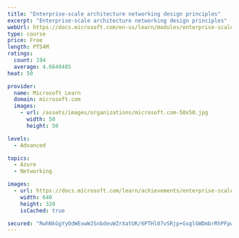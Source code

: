 ```yaml
---
title: "Enterprise-scale architecture networking design principles"
excerpt: "Enterprise-scale architecture networking design principles"
webUrl: https://docs.microsoft.com/en-us/learn/modules/enterprise-scale-networking/
type: course
price: Free
length: PT54M
ratings:
  count: 194
  average: 4.6649485
heat: 50

provider:
  name: Microsoft Learn
  domain: microsoft.com
  images:
    - url: /assets/images/organizations/microsoft.com-50x50.jpg
      width: 50
      height: 50

levels:
  - Advanced

topics:
  - Azure
  - Networking

images:
  - url: https://docs.microsoft.com/learn/achievements/enterprise-scale-networking-social.png
    width: 640
    height: 320
    isCached: true

secured: "RwhNkGgYyOdWExwWJSnbdeuWZrXatUK/6PTHl07vSRjp+GsglGWDmbrRhPFpwNUKyDEvpk6srTssSN81gQb3M1SnynL95NPVD8kOiKy0BUG6mSx9p9/YtpFX4KXd0phj5o1nAenQmBD9+CIxGW/GMoetDz6R85ujKDiQ+1KoZXxbXed/ze/8F0PHAAiWa3zLoG0w0KmfTU7zEt0cJgTCj1Un6El5my+Sq3wFyWE8ZAxP5GnEucBTSt35cY/pFlkz4Xh9lfEo1fqKAqOhl/5ay5oiPFP2MaqXlnthpDVDN2+yPkT9LaAv9fnZ19Fi0Pnl9eHAoC31PwDLPkUl7W1xpDFFqVzTNz2Gd/VWydohwtPLAVwMFItL82VtsHMWmpra45sL/aOYqNeUCSRkBPP99b/Y/iL9ogvhR6Dqu8uE+60=;MwMophW4C06MQofZ7ZRSRA=="
---
```


